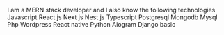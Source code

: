I am a MERN stack developer and I also know the following technologies
Javascript React js Next js Nest js Typescript Postgresql Mongodb Mysql Php Wordpress React native Python Aiogram Django basic
